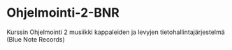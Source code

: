 # Ohjelmointi-2-BNR
Kurssin Ohjelmointi 2 musiikki kappaleiden ja levyjen tietohallintajärjestelmä (Blue Note Records)
